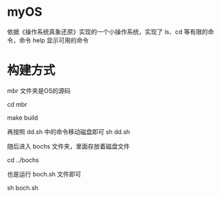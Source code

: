 # myOS
依据《操作系统真象还原》实现的一个小操作系统，实现了 ls、cd 等有限的命令，命令 help 显示可用的命令
# 构建方式
mbr 文件夹是OS的源码 

cd mbr 

make build 


再按照 dd.sh 中的命令移动磁盘即可 
sh dd.sh  

随后进入 bochs 文件夹，里面存放着磁盘文件 

cd ../bochs 

也是运行  boch.sh 文件即可 

sh boch.sh 


